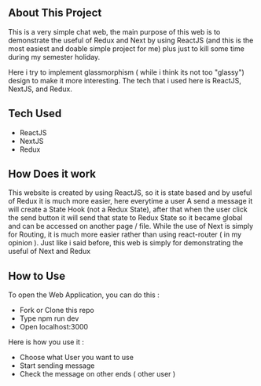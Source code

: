 ## About This Project

This is a very simple chat web, the main purpose of this web is to demonstrate the useful of Redux and Next by using ReactJS (and this is the most easiest and doable simple 
project for me) plus just to kill some time during my semester holiday.

Here i try to implement glassmorphism ( while i think its not too "glassy") design to make it more interesting. The tech that i used here is ReactJS, NextJS, and Redux.

## Tech Used

- ReactJS
- NextJS
- Redux

## How Does it work 

This website is created by using ReactJS, so it is state based and by useful of Redux it is much more easier, here everytime a user A send a message it will create a State Hook (not a Redux State), after that when the user click the send button it will send that state to Redux State so it became global and can be accessed on another page / file. While the use of Next is simply for Routing, it is much more easier rather than using react-router ( in my opinion ). Just like i said before, this web is simply for demonstrating the useful of Next and Redux

## How to Use
To open the Web Application, you can do this :
- Fork or Clone this repo
- Type npm run dev
- Open localhost:3000

Here is how you use it :
- Choose what User you want to use
- Start sending message
- Check the message on other ends ( other user )
